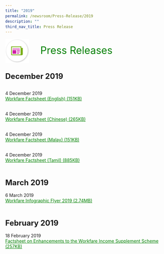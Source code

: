 ```yaml
---
title: "2019"
permalink: /newsroom/Press-Release/2019
description: ""
third_nav_title: Press Release
---
```

<html>
<img align="left" src="/images/icons/ico_media_articles.png" class="PressReleaseIcon">
<br>
<font align="center" color="green" size="+3">&nbsp;&nbsp;&nbsp;&nbsp;Press Releases</font><br><br><br>

<font size="+2"><b>December 2019</b></font><br><br>

4 December 2019<br>
<a class="hyperlink" href="/files/pdf-press-release/dec-2019/Workfare%20Factsheet-English.pdf">Workfare Factsheet (English) (151KB)</a><br><br>

4 December 2019<br>
<a class="hyperlink" href="/files/pdf-press-release/dec-2019/Workfare%20Factsheet-Chinese.pdf">Workfare Factsheet (Chinese) (265KB)</a><br><br>

4 December 2019<br>
<a class="hyperlink" href="/files/pdf-press-release/dec-2019/Workfare%20Factsheet-Malay.pdf">Workfare Factsheet (Malay) (151KB)</a><br><br>

4 December 2019 <br>
<a class="hyperlink" href="/files/pdf-press-release/dec-2019/Workfare%20Factsheet-Tamil.pdf">Workfare Factsheet (Tamil) (885KB)</a><br><br>

<br><font size="+2"><b>March 2019</b></font><br><br>
6 March 2019<br>
<a class="hyperlink" href="/files/pdf-press-release/mar-2019/Workfare%20Infographic%20Flyer%202019.pdf">Workfare Infographic Flyer 2019 (2.74MB)</a><br><br>

<br><font size="+2"><b>February 2019</b></font><br><br>
18 February 2019<br>
<a class="hyperlink" href="/files/pdf-press-release/feb-2019/PressRelease_Feb2019.pdf">Factsheet on Enhancements to the Workfare Income Supplement Scheme (257KB)</a>

<style>
img.PressReleaseIcon {
  height: 15%;
  width: 15%;
}
 a.hyperlink {
    color:green;
  }
a.hyperlink:hover {
    color:MediumVioletRed;
  }
</style>
</html>